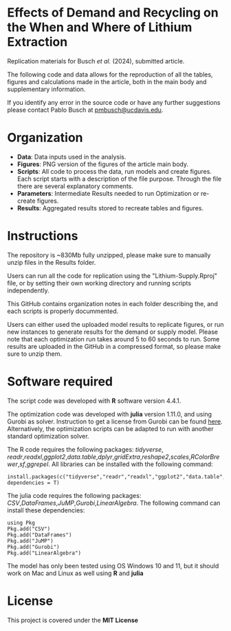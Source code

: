 # Effects of Demand and Recycling on the When and Where of Lithium Extraction


Replication materials for Busch *et al.* (2024), submitted article.

The following code and data allows for the reproduction of all the tables, figures and calculations made in the article, both in the main body and supplementary information.

If you identify any error in the source code or have any further suggestions please contact Pablo Busch at pmbusch@ucdavis.edu.


# Organization

* **Data**: Data inputs used in the analysis. 
* **Figures**: PNG version of the figures of the article main body. 
* **Scripts**: All code to process the data, run models and create figures. Each script starts with a description of the file purpose. Through the file there are several explanatory  comments.  
* **Parameters**: Intermediate Results needed to run Optimization or re-create figures.
* **Results**: Aggregated results stored to recreate tables and figures.

# Instructions

The repository is ~830Mb fully unzipped, please make sure to manually unzip files in the Results folder. 

Users can run all the code for replication using the "Lithium-Supply.Rproj" file, or by setting their own working directory and running scripts independently.

This GitHub contains organization notes in each folder describing the, and each scripts is properly docummented.

Users can either used the uploaded model results to replicate figures, or run new instances to generate results for the demand or supply model. Please note that each optimization run takes around 5 to 60 seconds to run. Some results are uploaded in the GitHub in a compressed format, so please make sure to unzip them.

# Software required

The script code was developed with **R** software version 4.4.1. 

The optimization code was developed with **julia** version 1.11.0, and using Gurobi as solver. Instruction to get a license from Gurobi can be found [here](https://www.gurobi.com/solutions/licensing/). Alternatively, the optimization scripts can be adapted to run with another standard optimization solver.

The R code requires the following packages: *tidyverse*, *readr*,*readxl*,*ggplot2*,*data.table*,*dplyr*,*gridExtra*,*reshape2*,*scales*,*RColorBrewer*,*sf*,*ggrepel*. All libraries can be installed with the following command: 
```
install.packages(c("tidyverse","readr","readxl","ggplot2","data.table","dplyr","gridExtra","reshape2","scales","RColorBrewer","sf","ggrepel"), dependencies = T)
```
The julia code requires the following packages: *CSV*,*DataFrames*,*JuMP*,*Gurobi*,*LinearAlgebra*. The following command can install these dependencies:
```
using Pkg
Pkg.add("CSV")
Pkg.add("DataFrames")
Pkg.add("JuMP")
Pkg.add("Gurobi")
Pkg.add("LinearAlgebra")
```

The model has only been tested using OS Windows 10 and 11, but it should work on Mac and Linux as well using **R** and **julia**

# License
This project is covered under the **MIT License**